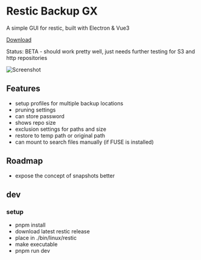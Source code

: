 # Restic Backup GX #

A simple GUI for restic, built with Electron & Vue3

[Download](https://gitlab.com/stormking/resticguigx/-/releases)

Status: BETA - should work pretty well, just needs further testing for S3 and http repositories

![Screenshot](https://gitlab.com/stormking/resticguigx/-/raw/master/screenshot.png "Restic-Backup-GX")

## Features ##

- setup profiles for multiple backup locations
- pruning settings
- can store password
- shows repo size
- exclusion settings for paths and size
- restore to temp path or original path
- can mount to search files manually (if FUSE is installed)

## Roadmap ##

- expose the concept of snapshots better

## dev ##

### setup

- pnpm install
- download latest restic release 
- place in ./bin/linux/restic
- make executable
- pnpm run dev

